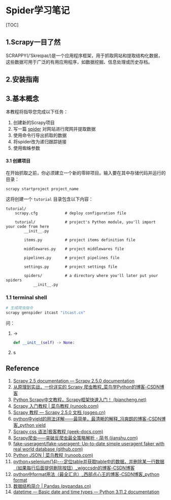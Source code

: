# Spider学习笔记

[TOC]



## 1.Scrapy一目了然

SCRAPPY(/ˈSkreɪpaɪ/)是一个应用程序框架，用于抓取网站和提取结构化数据，这些数据可用于广泛的有用应用程序，如数据挖掘、信息处理或历史存档。

## 2.安装指南

## 3.基本概念

本教程将指导您完成以下任务：

1. 创建新的Scrapy项目
2. 写一篇 [spider](https://www.osgeo.cn/scrapy/topics/spiders.html#topics-spiders) 对网站进行爬网并提取数据
3. 使用命令行导出抓取的数据
4. 将spider改为递归跟踪链接
5. 使用蜘蛛参数

#### 3.1 创建项目

在开始抓取之前，你必须建立一个新的零碎项目。输入要在其中存储代码并运行的目录：

```shell
scrapy startproject project_name
```

这将创建一个 `tutorial` 目录包含以下内容：

```
tutorial/
    scrapy.cfg            # deploy configuration file

    tutorial/             # project's Python module, you'll import your code from here
        __init__.py

        items.py          # project items definition file

        middlewares.py    # project middlewares file

        pipelines.py      # project pipelines file

        settings.py       # project settings file

        spiders/          # a directory where you'll later put your spiders
            __init__.py
```

### 1.1 terminal shell

```bash
# 生成爬虫指令
scrapy genspider itcast "itcast.cn"

```

问：

1. ->

   ```python
   def __init__(self) -> None:
   ```

2. s



## Reference

1. [Scrapy 2.5 documentation — Scrapy 2.5.0 documentation](https://docs.scrapy.org/en/latest/)
2. [从原理到实战，一份详实的 Scrapy 爬虫教程_菜鸟学Python的博客-CSDN博客](https://blog.csdn.net/cainiao_python/article/details/119224134)
3. [Python Scrapy中文教程，Scrapy框架快速入门！ (biancheng.net)](http://c.biancheng.net/view/2027.html)
4. [Scrapy 入门教程 | 菜鸟教程 (runoob.com)](https://www.runoob.com/w3cnote/scrapy-detail.html)
4. [Scrapy 教程 — Scrapy 2.5.0 文档 (osgeo.cn)](https://www.osgeo.cn/scrapy/intro/tutorial.html)
4. [python中yield的用法详解——最简单，最清晰的解释_冯爽朗的博客-CSDN博客_python yield](https://blog.csdn.net/mieleizhi0522/article/details/82142856)
4. [Scrapy css 语法|极客教程 (geek-docs.com)](https://geek-docs.com/scrapy/scrapy-tutorials/scrapy-css-grammar.html)
4. [Scrapy爬虫——突破反爬虫最全策略解析 - 简书 (jianshu.com)](https://www.jianshu.com/p/a94d7de5560f)
4. [fake-useragent/fake-useragent: Up-to-date simple useragent faker with real world database (github.com)](https://github.com/fake-useragent/fake-useragent)
4. [Python JSON | 菜鸟教程 (runoob.com)](https://www.runoob.com/python/python-json.html)
4. [ python+selenium(14)---定位table并获取table中的数据，并删除某一行数据（如果每行后面提供删除按钮）_wjgccsdn的博客-CSDN博客](https://blog.csdn.net/wjgccsdn/article/details/114023032)
4. [python中format用法（最全汇总）_西部点心王的博客-CSDN博客_python format](https://blog.csdn.net/moqisaonianqiong/article/details/114674204)
4. [数据结构简介 | Pandas (pypandas.cn)](https://pypandas.cn/docs/getting_started/dsintro.html)
4. [datetime — Basic date and time types — Python 3.11.2 documentation](https://docs.python.org/3/library/datetime.html#strftime-strptime-behavior)
